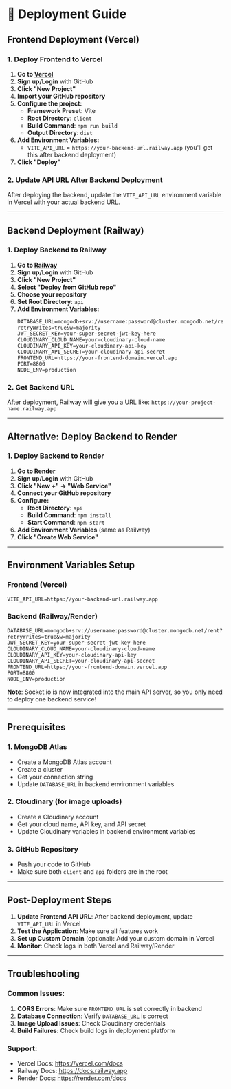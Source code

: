 # 🚀 Deployment Guide

## Frontend Deployment (Vercel)

### 1. Deploy Frontend to Vercel

1. **Go to [Vercel](https://vercel.com)**
2. **Sign up/Login** with GitHub
3. **Click "New Project"**
4. **Import your GitHub repository**
5. **Configure the project:**
   - **Framework Preset**: Vite
   - **Root Directory**: `client`
   - **Build Command**: `npm run build`
   - **Output Directory**: `dist`
6. **Add Environment Variables:**
   - `VITE_API_URL` = `https://your-backend-url.railway.app` (you'll get this after backend deployment)
7. **Click "Deploy"**

### 2. Update API URL After Backend Deployment

After deploying the backend, update the `VITE_API_URL` environment variable in Vercel with your actual backend URL.

---

## Backend Deployment (Railway)

### 1. Deploy Backend to Railway

1. **Go to [Railway](https://railway.app)**
2. **Sign up/Login** with GitHub
3. **Click "New Project"**
4. **Select "Deploy from GitHub repo"**
5. **Choose your repository**
6. **Set Root Directory**: `api`
7. **Add Environment Variables:**
   ```
   DATABASE_URL=mongodb+srv://username:password@cluster.mongodb.net/rent?retryWrites=true&w=majority
   JWT_SECRET_KEY=your-super-secret-jwt-key-here
   CLOUDINARY_CLOUD_NAME=your-cloudinary-cloud-name
   CLOUDINARY_API_KEY=your-cloudinary-api-key
   CLOUDINARY_API_SECRET=your-cloudinary-api-secret
   FRONTEND_URL=https://your-frontend-domain.vercel.app
   PORT=8800
   NODE_ENV=production
   ```

### 2. Get Backend URL

After deployment, Railway will give you a URL like: `https://your-project-name.railway.app`

---

## Alternative: Deploy Backend to Render

### 1. Deploy Backend to Render

1. **Go to [Render](https://render.com)**
2. **Sign up/Login** with GitHub
3. **Click "New +" → "Web Service"**
4. **Connect your GitHub repository**
5. **Configure:**
   - **Root Directory**: `api`
   - **Build Command**: `npm install`
   - **Start Command**: `npm start`
6. **Add Environment Variables** (same as Railway)
7. **Click "Create Web Service"**

---

## Environment Variables Setup

### Frontend (Vercel)
```
VITE_API_URL=https://your-backend-url.railway.app
```

### Backend (Railway/Render)
```
DATABASE_URL=mongodb+srv://username:password@cluster.mongodb.net/rent?retryWrites=true&w=majority
JWT_SECRET_KEY=your-super-secret-jwt-key-here
CLOUDINARY_CLOUD_NAME=your-cloudinary-cloud-name
CLOUDINARY_API_KEY=your-cloudinary-api-key
CLOUDINARY_API_SECRET=your-cloudinary-api-secret
FRONTEND_URL=https://your-frontend-domain.vercel.app
PORT=8800
NODE_ENV=production
```

**Note**: Socket.io is now integrated into the main API server, so you only need to deploy one backend service!

---

## Prerequisites

### 1. MongoDB Atlas
- Create a MongoDB Atlas account
- Create a cluster
- Get your connection string
- Update `DATABASE_URL` in backend environment variables

### 2. Cloudinary (for image uploads)
- Create a Cloudinary account
- Get your cloud name, API key, and API secret
- Update Cloudinary variables in backend environment variables

### 3. GitHub Repository
- Push your code to GitHub
- Make sure both `client` and `api` folders are in the root

---

## Post-Deployment Steps

1. **Update Frontend API URL**: After backend deployment, update `VITE_API_URL` in Vercel
2. **Test the Application**: Make sure all features work
3. **Set up Custom Domain** (optional): Add your custom domain in Vercel
4. **Monitor**: Check logs in both Vercel and Railway/Render

---

## Troubleshooting

### Common Issues:
1. **CORS Errors**: Make sure `FRONTEND_URL` is set correctly in backend
2. **Database Connection**: Verify `DATABASE_URL` is correct
3. **Image Upload Issues**: Check Cloudinary credentials
4. **Build Failures**: Check build logs in deployment platform

### Support:
- Vercel Docs: https://vercel.com/docs
- Railway Docs: https://docs.railway.app
- Render Docs: https://render.com/docs
